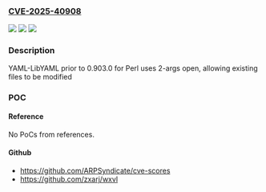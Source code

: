### [CVE-2025-40908](https://cve.mitre.org/cgi-bin/cvename.cgi?name=CVE-2025-40908)
![](https://img.shields.io/static/v1?label=Product&message=YAML%3A%3ALibYAML&color=blue)
![](https://img.shields.io/static/v1?label=Version&message=0%3C%200.903.0%20&color=brighgreen)
![](https://img.shields.io/static/v1?label=Vulnerability&message=CWE-552%20Files%20or%20Directories%20Accessible%20to%20External%20Parties&color=brighgreen)

### Description

YAML-LibYAML prior to 0.903.0 for Perl uses 2-args open, allowing existing files to be modified

### POC

#### Reference
No PoCs from references.

#### Github
- https://github.com/ARPSyndicate/cve-scores
- https://github.com/zxarj/wxvl

